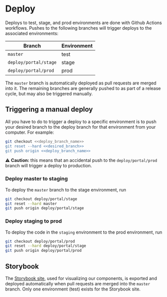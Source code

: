 # Deploy

Deploys to test, stage, and prod environments are done with Github Actions workflows. Pushes to the following branches will trigger deploys to the associated environments:

| Branch                | Environment |
| --------------------- | ----------- |
| `master`              | test        |
| `deploy/portal/stage` | stage       |
| `deploy/portal/prod`  | prod        |

The `master` branch is automatically deployed as pull requests are merged into it. The remaining branches are generally pushed to as part of a release cycle, but may also be triggered manually.

## Triggering a manual deploy

All you have to do to trigger a deploy to a specific environment is to push your desired branch to the deploy branch for that environment from your computer. For example:

```sh
git checkout <<deploy_branch_name>>
git reset --hard <<desired_branch>>
git push origin <<deploy_branch_name>>
```

⚠️ **Caution:** this means that an accidental push to the `deploy/portal/prod` branch will trigger a deploy to production.

### Deploy master to staging

To deploy the `master` branch to the stage environment, run

```sh
git checkout deploy/portal/stage
git reset --hard master
git push origin deploy/portal/stage
```

### Deploy staging to prod

To deploy the code in the `staging` environment to the prod environment, run

```sh
git checkout deploy/portal/prod
git reset --hard deploy/portal/stage
git push origin deploy/portal/prod
```

## Storybook

The [Storybook site](http://massgov-pfml-test-storybook-builds.s3-website-us-east-1.amazonaws.com), used for visualizing our components, is exported and deployed automatically when pull requests are merged into the `master` branch. Only one environment (test) exists for the Storybook site.
